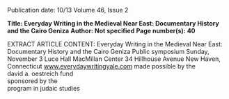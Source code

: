 Publication date: 10/13
Volume 46, Issue 2

**Title: Everyday Writing in the Medieval Near East: Documentary History and the Cairo Geniza**
**Author: Not specified**
**Page number(s): 40**

EXTRACT ARTICLE CONTENT:
Everyday Writing 
in the Medieval 
Near East: 
Documentary 
History and 
the Cairo Geniza
Public symposium 
  Sunday, November 3
  Luce Hall 
  MacMillan Center 
  34 Hillhouse Avenue
  New Haven, Connecticut 
www.everydaywritingyale.com
made possible by the  
david a. oestreich fund  
sponsored by the  
program in judaic studies